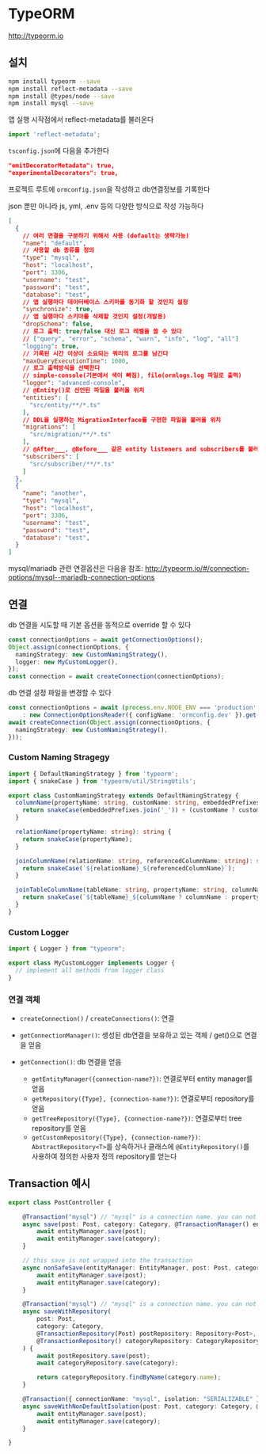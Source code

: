 # TypeORM

<http://typeorm.io>

## 설치

```sh
npm install typeorm --save
npm install reflect-metadata --save
npm install @types/node --save
npm install mysql --save
```

앱 실행 시작점에서 reflect-metadata를 불러온다

```ts
import 'reflect-metadata';
```

`tsconfig.json`에 다음을 추가한다

```json
"emitDecoratorMetadata": true,
"experimentalDecorators": true,
```

프로젝트 루트에 `ormconfig.json`을 작성하고 db연결정보를 기록한다

json 뿐만 아니라 js, yml, .env 등의 다양한 방식으로 작성 가능하다

```json
[
  {
    // 여러 연결을 구분하기 위해서 사용 (default는 생략가능)
    "name": "default",
    // 사용할 db 종류를 정의
    "type": "mysql",
    "host": "localhost",
    "port": 3306,
    "username": "test",
    "password": "test",
    "database": "test",
    // 앱 실행마다 데이터베이스 스키마를 동기화 할 것인지 설정
    "synchronize": true,
    // 앱 실행마다 스키마를 삭제할 것인지 설정(개발용)
    "dropSchema": false,
    // 로그 출력: true/false 대신 로그 레벨을 쓸 수 있다
    // ["query", "error", "schema", "warn", "info", "log", "all"]
    "logging": true,
    // 기록된 시간 이상이 소요되는 쿼리의 로그를 남긴다
    "maxQueryExecutionTime": 1000,
    // 로그 출력방식을 선택한다
    // simple-console(기본에서 색이 빠짐), file(ormlogs.log 파일로 출력)
    "logger": "advanced-console",
    // @Entity()로 선언된 파일을 불러올 위치
    "entities": [
      "src/entity/**/*.ts"
    ],
    // DDL을 실행하는 MigrationInterface를 구현한 파일을 불러올 위치
    "migrations": [
      "src/migration/**/*.ts"
    ],
    // @After___, @Before___ 같은 entity listeners and subscribers를 불러올 위치
    "subscribers": [
      "src/subscriber/**/*.ts"
    ]
  },
  {
    "name": "another",
    "type": "mysql",
    "host": "localhost",
    "port": 3306,
    "username": "test",
    "password": "test",
    "database": "test",
  }
]
```

mysql/mariadb 관련 연결옵션은 다음을 참조: <http://typeorm.io/#/connection-options/mysql--mariadb-connection-options>

## 연결

db 연결을 시도할 때 기본 옵션을 동적으로 override 할 수 있다

```ts
const connectionOptions = await getConnectionOptions();
Object.assign(connectionOptions, {
  namingStrategy: new CustomNamingStrategy(),
  logger: new MyCustomLogger(),
});
const connection = await createConnection(connectionOptions);
```

db 연결 설정 파일을 변경할 수 있다

```ts
const connectionOptions = await (process.env.NODE_ENV === 'production' ? getConnectionOptions()
    : new ConnectionOptionsReader({ configName: 'ormconfig.dev' }).get('default'));
await createConnection(Object.assign(connectionOptions, {
  namingStrategy: new CustomNamingStrategy(),
}));
```

### Custom Naming Stragegy

```ts
import { DefaultNamingStrategy } from 'typeorm';
import { snakeCase } from 'typeorm/util/StringUtils';

export class CustomNamingStrategy extends DefaultNamingStrategy {
  columnName(propertyName: string, customName: string, embeddedPrefixes: string[]): string {
    return snakeCase(embeddedPrefixes.join('_')) + (customName ? customName : snakeCase(propertyName));
  }

  relationName(propertyName: string): string {
    return snakeCase(propertyName);
  }

  joinColumnName(relationName: string, referencedColumnName: string): string {
    return snakeCase(`${relationName}_${referencedColumnName}`);
  }

  joinTableColumnName(tableName: string, propertyName: string, columnName?: string): string {
    return snakeCase(`${tableName}_${columnName ? columnName : propertyName}`);
  }
}
```

### Custom Logger

```ts
import { Logger } from "typeorm";

export class MyCustomLogger implements Logger {
  // implement all methods from logger class
}
```

### 연결 객체

- `createConnection()` / `createConnections()`: 연결

- `getConnectionManager()`: 생성된 db연결을 보유하고 있는 객체 / get()으로 연결을 얻음

- `getConnection()`: db 연결을 얻음
  - `getEntityManager({connection-name?})`: 연결로부터 entity manager를 얻음
  - `getRepository({Type}, {connection-name?})`: 연결로부터 repository를 얻음
  - `getTreeRepository({Type}, {connection-name?})`: 연결로부터 tree repository를 얻음
  - `getCustomRepository({Type}, {connection-name?})`: `AbstractRepository<T>`를 상속하거나 클래스에 `@EntityRepository()`를 사용하여 정의한 사용자 정의 repository를 얻는다

## Transaction 예시

```ts
export class PostController {

    @Transaction("mysql") // "mysql" is a connection name. you can not pass it if you are using default connection.
    async save(post: Post, category: Category, @TransactionManager() entityManager: EntityManager) {
        await entityManager.save(post);
        await entityManager.save(category);
    }

    // this save is not wrapped into the transaction
    async nonSafeSave(entityManager: EntityManager, post: Post, category: Category) {
        await entityManager.save(post);
        await entityManager.save(category);
    }

    @Transaction("mysql") // "mysql" is a connection name. you can not pass it if you are using default connection.
    async saveWithRepository(
        post: Post,
        category: Category,
        @TransactionRepository(Post) postRepository: Repository<Post>,
        @TransactionRepository() categoryRepository: CategoryRepository,
    ) {
        await postRepository.save(post);
        await categoryRepository.save(category);

        return categoryRepository.findByName(category.name);
    }

    @Transaction({ connectionName: "mysql", isolation: "SERIALIZABLE" }) // "mysql" is a connection name. you can not pass it if you are using default connection.
    async saveWithNonDefaultIsolation(post: Post, category: Category, @TransactionManager() entityManager: EntityManager) {
        await entityManager.save(post);
        await entityManager.save(category);
    }

}
```
